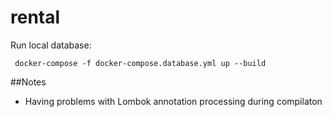 # rental

Run local database:
```
 docker-compose -f docker-compose.database.yml up --build
```

##Notes
* Having problems with Lombok annotation processing during compilaton